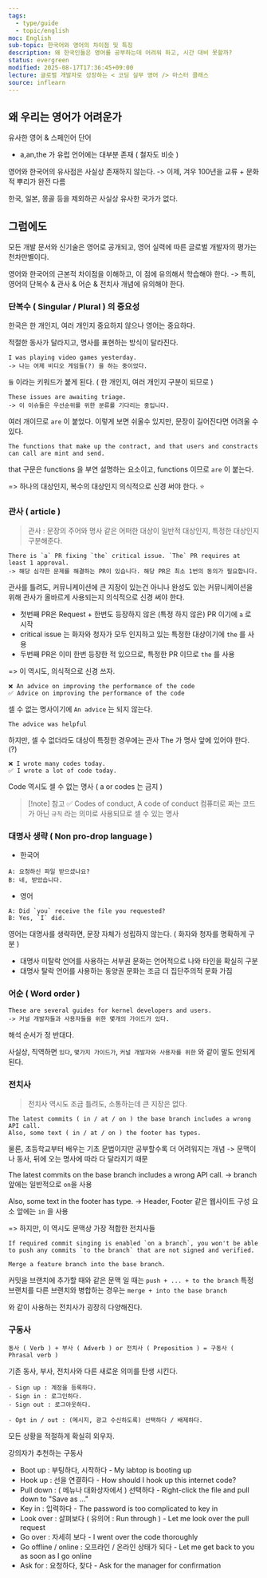 ```yaml
---
tags:
  - type/guide
  - topic/english
moc: English
sub-topic: 한국어와 영어의 차이점 및 특징
description: 왜 한국인들은 영어를 공부하는데 어려워 하고, 시간 대비 못할까?
status: evergreen
modified: 2025-08-17T17:36:45+09:00
lecture: 글로벌 개발자로 성장하는 < 코딩 실무 영어 /> 마스터 클래스
source: inflearn
---
```

## 왜 우리는 영어가 어려운가

유사한 영어 & 스페인어 단어

- a,an,the 가 유럽 언어에는 대부분 존재 ( 철자도 비슷 )

영어와 한국어의 유사점은 사실상 존재하지 않는다.
-> 이제, 겨우 100년을 교류 + 문화적 뿌리가 완전 다름

한국, 일본, 몽골 등을 제외하곤 사실상 유사한 국가가 없다.

## 그럼에도

모든 개발 문서와 신기술은 영어로 공개되고, 영어 실력에 따른 글로벌 개발자의 평가는 천차만별이다.

영어와 한국어의 근본적 차이점을 이해하고, 이 점에 유의해서 학습해야 한다.
-> 특히, 영어의 단복수 & 관사 & 어순 & 전치사 개념에 유의해야 한다.

### 단복수 ( Singular / Plural ) 의 중요성

한국은 한 개인지, 여러 개인지 중요하지 않으나 영어는 중요하다.

적절한 동사가 달라지고, 명사를 표현하는 방식이 달라진다.

```
I was playing video games yesterday.
-> 나는 어제 비디오 게임들(?) 을 하는 중이었다.
```

`들` 이라는 키워드가 붙게 된다. ( 한 개인지, 여러 개인지 구분이 되므로 )

```
These issues are awaiting triage.
-> 이 이슈들은 우선순위를 위한 분류를 기다리는 중입니다.
```

여러 개이므로 `are` 이 붙었다.
이렇게 보면 쉬울수 있지만, 문장이 길어진다면 어려울 수 있다.

```
The functions that make up the contract, and that users and constracts can call are mint and send.
```

that 구문은 functions 을 부연 설명하는 요소이고, functions 이므로 `are` 이 붙는다.

=> 하나의 대상인지, 복수의 대상인지 의식적으로 신경 써야 한다. ⭐️

### 관사 ( article )

 >관사 : 문장의 주어와 명사 같은 어떠한 대상이 일반적 대상인지, 특정한 대상인지 구분해준다.

```
There is `a` PR fixing `the` critical issue. `The` PR requires at least 1 approval.
-> 해당 심각한 문제를 해결하는 PR이 있습니다. 해당 PR은 최소 1번의 동의가 필요합니다.
```

관사를 틀려도, 커뮤니케이션에 큰 지장이 있는건 아니나 완성도 있는 커뮤니케이션을 위해 
관사가 올바르게 사용되는지 의식적으로 신경 써야 한다.

- 첫번째 PR은 Request + 한번도 등장하지 않은 (특정 하지 않은) PR 이기에 `a` 로 시작
- critical issue 는 화자와 청자가 모두 인지하고 있는 특정한 대상이기에 `the` 를 사용
- 두번째 PR은 이미 한번 등장한 적 있으므로, 특정한 PR 이므로 `the` 를 사용

=> 이 역시도, 의식적으로 신경 쓰자.

```
❌ An advice on improving the performance of the code
✅ Advice on improving the performance of the code 
```

셀 수 없는 명사이기에 `An advice` 는 되지 않는다.

```
The advice was helpful
```

하지만, 셀 수 없더라도 대상이 특정한 경우에는 관사 The 가 명사 앞에 있어야 한다. (?)

```
❌ I wrote many codes today.
✅ I wrote a lot of code today.
```

Code 역시도 셀 수 없는 명사 ( a or codes 는 금지 )

> [!note]  참고
>  ✅ Codes of conduct, A code of conduct
>  컴퓨터로 짜는 코드가 아닌 `규칙` 라는 의미로 사용되므로 셀 수 있는 명사

### 대명사 생략 ( Non pro-drop language )

- 한국어

```
A: 요청하신 파일 받으셨나요?
B: 네, 받았습니다.
```


- 영어

```
A: Did `you` receive the file you requested?
B: Yes, `I` did.
```

영어는 대명사를 생략하면, 문장 자체가 성립하지 않는다.
( 화자와 청자를 명확하게 구분 )

- 대명사 미탈락 언어를 사용하는 서부권 문화는 언어적으로 나와 타인을 확실히 구분
- 대명사 탈락 언어를 사용하는 동양권 문화는 조금 더 집단주의적 문화 가짐

### 어순 ( Word order )

```
These are several guides for kernel developers and users.
-> 커널 개발자들과 사용자들을 위한 몇개의 가이드가 있다.
```

해석 순서가 정 반대다.

사실상, 직역하면 
`있다`, `몇가지 가이드가`, `커널 개발자와 사용자를 위한`
와 같이 말도 안되게 된다.

### 전치사

> 전치사 역시도 조금 틀려도, 소통하는데 큰 지장은 없다.

```
The latest commits ( in / at / on ) the base branch includes a wrong API call.
Also, some text ( in / at / on ) the footer has types.
```

물론, 초등학교부터 배우는 기초 문법이지만 공부할수록 더 어려워지는 개념
-> 문맥이나 동사, 뒤에 오는 명사에 따라 다 달라지기 때문

The latest commits on the base branch includes a wrong API call.
-> branch 앞에는 일반적으로 `on`을 사용

Also, some text in the footer has type.
-> Header, Footer 같은 웹사이트 구성 요소 앞에는 `in` 을 사용

=> 하지만, 이 역시도 문맥상 가장 적합한 전치사들

```
If required commit singing is enabled `on a branch`, you won't be able to push any commits `to the branch` that are not signed and verified.

Merge a feature branch into the base branch.
```

커밋을 브랜치에 추가할 때와 같은 문맥 일 때는  `push + ... + to the branch`
특정 브랜치를 다른 브랜치와 병합하는 경우는 `merge + into the base branch`

와 같이 사용하는 전치사가 굉장히 다양해진다.

### 구동사

```
동사 ( Verb ) + 부사 ( Adverb ) or 전치사 ( Preposition ) = 구동사 ( Phrasal verb )
```

기존 동사, 부사, 전치사와 다른 새로운 의미를 탄생 시킨다.

```
- Sign up : 계정을 등록하다.
- Sign in : 로그인하다.
- Sign out : 로그아웃하다.

- Opt in / out : (메시지, 광고 수신하도록) 선택하다 / 배제하다.
```

모든 상황을 적절하게 확실히 외우자.

강의자가 추천하는 구동사
- Boot up : 부팅하다, 시작하다 - My labtop is booting up
- Hook up : 선을 연결하다 - How should I hook up this internet code?
- Pull down : ( 메뉴나 대화상자에서 ) 선택하다 - Right-click the file and pull down to "Save as ..."
- Key in : 입력하다 - The password is too complicated to key in
- Look over : 살펴보다 ( 유의어 : Run through ) - Let me look over the pull request
- Go over : 자세히 보다 - I went over the code thoroughly
- Go offline / online : 오프라인 / 온라인 상태가 되다 - Let me get back to you as soon as I go online
- Ask for : 요청하다, 찾다 - Ask for the manager for confirmation


